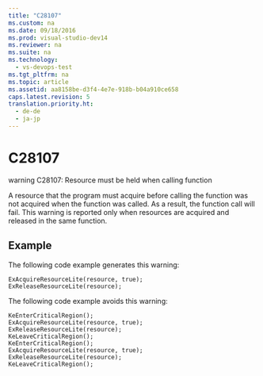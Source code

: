 ```yaml
---
title: "C28107"
ms.custom: na
ms.date: 09/18/2016
ms.prod: visual-studio-dev14
ms.reviewer: na
ms.suite: na
ms.technology: 
  - vs-devops-test
ms.tgt_pltfrm: na
ms.topic: article
ms.assetid: aa8158be-d3f4-4e7e-918b-b04a910ce658
caps.latest.revision: 5
translation.priority.ht: 
  - de-de
  - ja-jp
---
```

# C28107
warning C28107: Resource must be held when calling function  
  
 A resource that the program must acquire before calling the function was not acquired when the function was called. As a result, the function call will fail. This warning is reported only when resources are acquired and released in the same function.  
  
## Example  
 The following code example generates this warning:  
  
```  
ExAcquireResourceLite(resource, true);  
ExReleaseResourceLite(resource);  
```  
  
 The following code example avoids this warning:  
  
```  
KeEnterCriticalRegion();  
ExAcquireResourceLite(resource, true);  
ExReleaseResourceLite(resource);  
KeLeaveCriticalRegion();  
KeEnterCriticalRegion();  
ExAcquireResourceLite(resource, true);  
ExReleaseResourceLite(resource);  
KeLeaveCriticalRegion();  
```